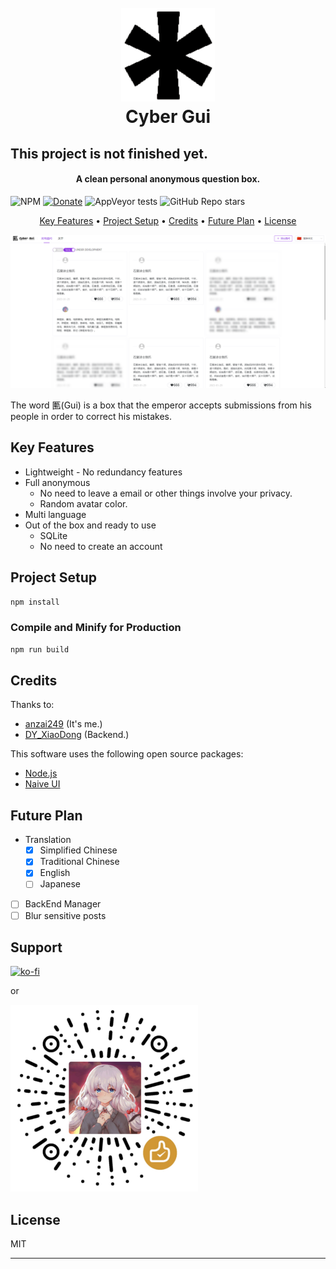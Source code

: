 
<h1 align="center">
  <br>
  <a href="http://www.amitmerchant.com/electron-markdownify"><img src="./public/favicon.png" alt="CyberGui" width="150"></a>
  <br>
  Cyber Gui
  <br>
</h1>
<h2>This project is not finished yet.</h2>
<h4 align="center">A clean personal anonymous question box.</h4>

<p align="center">

![NPM](https://img.shields.io/npm/l/naive-ui)
[![Donate](https://img.shields.io/badge/%24-Donate-ff69b4)](https://www.paypal.me/MoriTokugawa)
![AppVeyor tests](https://img.shields.io/appveyor/tests/anzai249/CyberGui)
![GitHub Repo stars](https://img.shields.io/github/stars/anzai249/CyberGui?style=social)
</p>

<p align="center">
  <a href="#key-features">Key Features</a> •
  <a href="#project-setup">Project Setup</a> •
  <a href="#credits">Credits</a> •
  <a href="#future-plan">Future Plan</a> •
  <a href="#license">License</a>
</p>

![screenshot](./img/screenshot.png)

The word 匭(Gui) is a box that the emperor accepts submissions from his people in order to correct his mistakes.

## Key Features

* Lightweight - No redundancy features
* Full anonymous
  - No need to leave a email or other things involve your privacy.
  - Random avatar color.
* Multi language
* Out of the box and ready to use
  - SQLite
  - No need to create an account

## Project Setup

```sh
npm install
```
### Compile and Minify for Production

```sh
npm run build
```

## Credits

Thanks to:

- [anzai249](https://github.com/anzai249)
(It's me.)
- [DY_XiaoDong](https://github.com/dy-xiaodong2022)
(Backend.)

This software uses the following open source packages:

- [Node.js](https://nodejs.org/)
- [Naive UI](https://www.naiveui.com)

## Future Plan

* Translation
  - [x] Simplified Chinese
  - [x] Traditional Chinese
  - [x] English
  - [ ] Japanese

- [ ] BackEnd Manager
- [ ] Blur sensitive posts

## Support

[![ko-fi](https://ko-fi.com/img/githubbutton_sm.svg)](https://ko-fi.com/B0B0668ZJ)

or

<img src="./img/wechat.png" width="300px"></img>

## License

MIT

---
